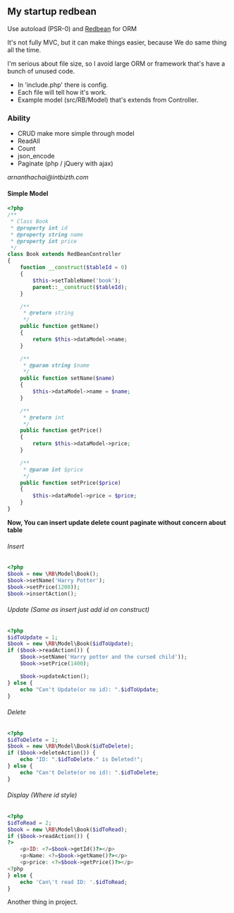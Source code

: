 ## **My startup redbean**

Use autoload (PSR-0) and [Redbean](http://www.redbeanphp.com/) for ORM

It's not fully MVC, but it can make things easier, because We do same thing all the time.

I'm serious about file size, so I avoid large ORM or framework that's have a bunch of unused code.

* In 'include.php' there is config.
* Each file will tell how it's work.
* Example model (src/RB/Model) that's extends from Controller.

### Ability
* CRUD make more simple through model
* ReadAll
* Count
* json_encode
* Paginate (php / jQuery with ajax)

_arnanthachai@intbizth.com_

#### Simple Model

```php
<?php
/**
 * Class Book
 * @property int id
 * @property string name
 * @property int price
 */
class Book extends RedBeanController
{
    function __construct($tableId = 0)
    {
        $this->setTableName('book');
        parent::__construct($tableId);
    }

    /**
     * @return string
     */
    public function getName()
    {
        return $this->dataModel->name;
    }

    /**
     * @param string $name
     */
    public function setName($name)
    {
        $this->dataModel->name = $name;
    }

    /**
     * @return int
     */
    public function getPrice()
    {
        return $this->dataModel->price;
    }

    /**
     * @param int $price
     */
    public function setPrice($price)
    {
        $this->dataModel->price = $price;
    }
}
```

**Now, You can insert update delete count paginate without concern about table**

###### Insert
```php
<?php
$book = new \RB\Model\Book();
$book->setName('Harry Potter');
$book->setPrice(1200));
$book->insertAction();
```

###### Update (Same as insert just add id on construct)
```php
<?php
$idToUpdate = 1;
$book = new \RB\Model\Book($idToUpdate);
if ($book->readAction()) {
    $book->setName('Harry potter and the cursed child'));
    $book->setPrice(1400);

    $book->updateAction();
} else {
    echo "Can't Update(or no id): ".$idToUpdate;
}
```

###### Delete
```php
<?php
$idToDelete = 1;
$book = new \RB\Model\Book($idToDelete);
if ($book->deleteAction()) {
    echo "ID: ".$idToDelete." is Deleted!";
} else {
    echo "Can't Delete(or no id): ".$idToDelete;
}
```

###### Display (Where id style)
```php
<?php
$idToRead = 2;
$book = new \RB\Model\Book($idToRead);
if ($book->readAction()) {
?>
    <p>ID: <?=$book->getId()?></p>
    <p>Name: <?=$book->getName()?></p>
    <p>price: <?=$book->getPrice()?></p>
<?php
} else {
    echo 'Can\'t read ID: '.$idToRead;
}

```

Another thing in project.
